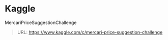 # Kaggle
MercariPriceSuggestionChallenge

>URL: https://www.kaggle.com/c/mercari-price-suggestion-challenge
